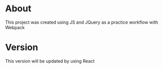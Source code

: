 # About

This project was created using JS and JQuery as a practice workflow with Webpack

# Version

This version will be updated by using React
